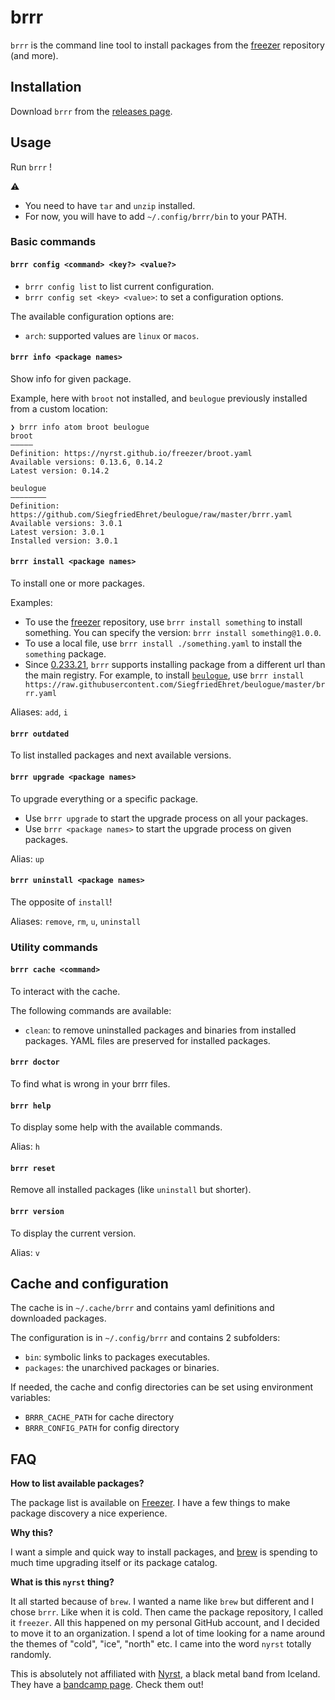 # brrr

`brrr` is the command line tool to install packages from the [freezer](https://github.com/SiegfriedEhret/freezer) repository (and more).

## Installation

Download `brrr` from the [releases page](https://github.com/SiegfriedEhret/brrr/releases).

## Usage

Run `brrr` !

:warning:

- You need to have `tar` and `unzip` installed.
- For now, you will have to add `~/.config/brrr/bin` to your PATH.

### Basic commands

#### `brrr config <command> <key?> <value?>`

- `brrr config list` to list current configuration.
- `brrr config set <key> <value>`: to set a configuration options.

The available configuration options are:

- `arch`: supported values are `linux` or `macos`. 

#### `brrr info <package names>`

Show info for given package.

Example, here with `broot` not installed, and `beulogue` previously installed from a custom location:

```
❯ brrr info atom broot beulogue
broot
—————
Definition: https://nyrst.github.io/freezer/broot.yaml
Available versions: 0.13.6, 0.14.2
Latest version: 0.14.2

beulogue
————————
Definition: https://github.com/SiegfriedEhret/beulogue/raw/master/brrr.yaml
Available versions: 3.0.1
Latest version: 3.0.1
Installed version: 3.0.1
```

#### `brrr install <package names>`

To install one or more packages.

Examples: 

- To use the [freezer](https://github.com/SiegfriedEhret/freezer) repository, use `brrr install something` to install something. You can specify the version: `brrr install something@1.0.0`.
- To use a local file, use `brrr install ./something.yaml` to install the `something` package.
- Since [0.233.21](https://github.com/nyrst/brrr/releases/tag/v0.233.21), `brrr` supports installing package from a different url than the main registry. For example, to install [`beulogue`](https://github.com/SiegfriedEhret/beulogue/), use `brrr install https://raw.githubusercontent.com/SiegfriedEhret/beulogue/master/brrr.yaml`

Aliases: `add`, `i`

#### `brrr outdated`

To list installed packages and next available versions.

#### `brrr upgrade <package names>`

To upgrade everything or a specific package.

- Use `brrr upgrade` to start the upgrade process on all your packages.
- Use `brrr <package names>` to start the upgrade process on given packages.

Alias: `up`

#### `brrr uninstall <package names>`

The opposite of `install`!

Aliases: `remove`, `rm`, `u`, `uninstall`

### Utility commands

#### `brrr cache <command>`

To interact with the cache.

The following commands are available:

- `clean`: to remove uninstalled packages and binaries from installed packages. YAML files are preserved for installed packages.

#### `brrr doctor`

To find what is wrong in your brrr files.

#### `brrr help`

To display some help with the available commands.


Alias: `h`

#### `brrr reset`

Remove all installed packages (like `uninstall` but shorter).

#### `brrr version`

To display the current version.

Alias: `v`

## Cache and configuration

The cache is in `~/.cache/brrr` and contains yaml definitions and downloaded packages.

The configuration is in `~/.config/brrr` and contains 2 subfolders:

- `bin`: symbolic links to packages executables.
- `packages`: the unarchived packages or binaries.

If needed, the cache and config directories can be set using environment variables:

- `BRRR_CACHE_PATH` for cache directory
- `BRRR_CONFIG_PATH` for config directory

## FAQ

**How to list available packages?**

The package list is available on [Freezer](https://github.com/nyrst/freezer).
I have a few things to make package discovery a nice experience.

**Why this?**

I want a simple and quick way to install packages, and [brew](https://brew.sh/) is spending to much time upgrading itself or its package catalog.

**What is this `nyrst` thing?**

It all started because of `brew`. I wanted a name like `brew` but different and I chose `brrr`. Like when it is cold.
Then came the package repository, I called it `freezer`.
All this happened on my personal GitHub account, and I decided to move it to an organization.
I spend a lot of time looking for a name around the themes of "cold", "ice", "north" etc.
I came into the word `nyrst` totally randomly.

This is absolutely not affiliated with [Nyrst](https://www.youtube.com/watch?v=X7KqqGRe8-I), a black metal band from Iceland. They have a [bandcamp page](https://nyrst.bandcamp.com/). Check them out!
